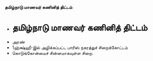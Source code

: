 **தமிழ்நாடு மாணவர் கணினித் திட்டம்**
- # தமிழ்நாடு மாணவர் கணினித் திட்டம்
- அரண்
- 1ஹ்க்ஷ்ஹீ-இல் அழிக்கப்பட்ட பாரிஸ் நகரத்துச் சிறைக்கோட்டம்
- கொடுங்கோன்மைச் சின்னமாகவுள்ள சிறை.

